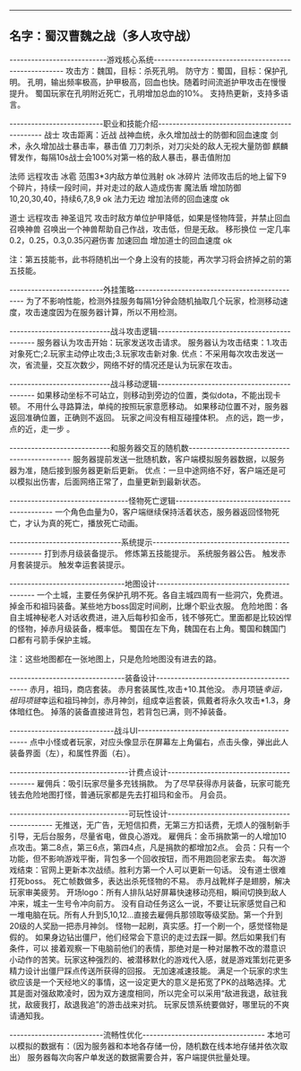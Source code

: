 

---------------------------
名字：蜀汉曹魏之战（多人攻守战）
---------------------------


---------------------------游戏核心系统-----------------------------------------------------
攻击方：魏国，目标：杀死孔明。
防守方：蜀国，目标：保护孔明。
孔明，输出频率极高，护甲极高，回血也快。随着时间流逝护甲攻击在慢慢提升。
蜀国玩家在孔明附近死亡，孔明增加总血的10%。
支持热更新，支持多语言。



--------------------------职业和技能介绍----------------------------------------------
战士 攻击距离：近战
战神血统，永久增加战士的防御和回血速度
剑术，永久增加战士暴击率，暴击值
刀刀刺杀，对刀尖处的敌人无视大量防御
麒麟臂发作，每隔10s战士会100%对第一格的敌人暴击，暴击值附加

法师 远程攻击
冰雹		范围3*3内敌方单位溅射 ok
冰碎片		法师攻击后的地上留下9个碎片，持续一段时间，并对走过的敌人造成伤害
魔法盾		增加防御10,20,30,40，持续6,7,8,9  ok
法力无边	增加法师的回血速度  ok

道士 远程攻击
神圣诅咒	攻击时敌方单位护甲降低，如果是怪物阵营，并禁止回血
召唤神兽	召唤出一个神兽帮助自己作战，攻击低，但是无敌。
移形换位 	一定几率0.2，0.25，0.3,0.35闪避伤害
加速回血	增加道士的回血速度  ok

注：第五技能书，此书将随机出一个身上没有的技能，再次学习将会挤掉之前的第五技能。



--------------------------外挂策略-----------------------------------------------
为了不影响性能，检测外挂服务每隔1分钟会随机抽取几个玩家，检测移动速度，攻击速度因为在服务器计算，所以不用检测。



----------------------------战斗攻击逻辑--------------------------------------------
服务器认为攻击开始：玩家发送攻击请求。
服务器认为攻击结束：1.攻击对象死亡;2.玩家主动停止攻击;3.玩家攻击新对象.
优点：不采用每次攻击发送一次，省流量，交互次数少，网络不好的情况还是认为玩家在攻击。



----------------------------战斗移动逻辑--------------------------------------------
如果移动坐标不可站立，则移动到旁边的位置，类似dota，不能出现卡顿。
不用什么寻路算法，单纯的按照玩家意愿移动。
如果移动位置不对，服务器返回准确位置，正确则不返回。
玩家之间没有相互碰撞体积。
点的远，跑一步，点的近，走一步 。



----------------------------和服务器交互的随机数---------------------------------------------
服务器提前发送一批随机数，客户端模拟服务器数据，以服务器为准，随后接到服务器更新后更新。 
优点：一旦中途网络不好，客户端还是可以模拟出伤害，后面网络正常了，血量更新到最新状态。



---------------------------------怪物死亡逻辑--------------------------------------------
一个角色血量为0，客户端继续保持活着状态，服务器返回怪物死亡，才认为真的死亡，播放死亡动画。



-------------------------------系统提示-----------------------------------------------
打到赤月级装备提示。
修炼第五技能提示。
系统服务器公告。
触发赤月套装提示。
触发幸运套装提示。



--------------------------------地图设计--------------------------------------------
一个土城，主要任务保护孔明不死。各自主城四周有一些洞穴，免费进。掉金币和祖玛装备。某些地方boss固定时间刷，比爆个职业衣服。
危险地图：各自主城神秘老人对话收费进，进入后每秒扣金币，钱不够死亡。里面都是比较凶悍的怪物，掉赤月级装备，概率低。
蜀国在左下角，魏国在右上角。蜀国和魏国门口都有弓箭手保护主城。

注：这些地图都在一张地图上，只是危险地图没有进去的路。



--------------------------------装备设计------------------------------------------
赤月，祖玛，商店套装。
赤月套装属性,攻击+10.其他没。
赤月项链*幸运，祖玛项链*幸运和祖玛神剑，赤月神剑，组成幸运套装，佩戴者将永久攻击*1.3，身体暗红色。
掉落的装备直接进背包，若背包已满，则不掉装备。



-----------------------------战斗UI-----------------------------------------------
点中小怪或者玩家，对应头像显示在屏幕左上角偏右，点击头像，弹出此人装备界面（左），和属性界面（右）。




---------------------------------计费点设计-----------------------------------------
雇佣兵：吸引玩家尽量多充钱捐款。
为了尽早获得赤月装备，玩家可能充钱去危险地图打怪，普通玩家都是先去打祖玛和金币。
月会员。



---------------------------------可玩性设计----------------------------------------------
无推送，无广告，无短信扣费，无第三方扣话费，无烦人的强制新手引导，无后台服务，尽量省电，做良心游戏。
雇佣兵：金币捐款第一的人增加10点攻击。第二8点，第三6点，第四4点，凡是捐款的都增加2点。
会员：只有一个功能，但不影响游戏平衡，背包多一个回收按钮，而不用跑回老家去卖。
每次游戏结束：官网上更新本次战绩。胜利方第一个人可以更新一句话。
没有道士很难打死boss。
死亡帧数做多，表达出杀死怪物的不易。
赤月战靴样子是翅膀，解决玩家审美疲劳。
开场logo：所有人排队站好屏幕快速移动亮相，瞬间切换到敌人冲来，城主一生号令冲向前方。
没有自动任务这么一说，不要让玩家感觉自己和一堆电脑在玩。所有人升到5,10,12...直接去雇佣兵那领取等级奖励。第一个升到20级的人奖励一把赤月神剑。
怪物一起刷，真实感。打一个刷一个，感觉怪物是假的。
如果身边钻出僵尸，他们经常会下意识的走过去踩一脚。然后如果我们有条件，可以 接着观察一下电脑前他们的表情，那绝对是一种对屡教不改的潜意识小动作的苦笑。玩家这种强烈的、被潜移默化的游戏代入感，就是游戏策划花更多精力设计出僵尸踩点传送所获得的回报。
无加速减速技能。 满足一个玩家的求生欲应该是一个天经地义的事情，这一设定更大的意义是拓宽了PK的战略选择。尤其是面对强敌欺凌时，因为双方速度相同，所以完全可以采用“敌进我退，敌驻我扰，敌疲我打，敌退我追”的游击战来对抗。
玩家反馈系统要做好，哪里玩的不爽请通知我。



--------------------------流畅性优化----------------------------------
本地可以模拟的数据有：（因为服务器和本地各存储一份，随机数在线本地存储并依次取出）
服务器每次向客户单发送的数据需要合并，客户端提供批量处理。




